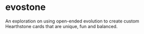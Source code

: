 # evostone
An exploration on using open-ended evolution to create custom Hearthstone cards that are unique, fun and balanced. 
